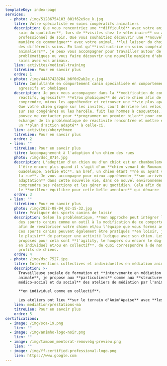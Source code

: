 ```yaml
---
templateKey: index-page
services:
  - photo: /img/51286754103_801f62e9ce_k.jpg
    titre: Votre spécialiste en soins coopératifs animaliers
    description: Que vous rencontriez une **difficulté** avec votre animal dans **un
      soin du quotidien**, lors de **visites chez le vétérinaire** ou autre
      professionnel de soin. Que vous souhaitiez découvrir une **nouvelle
      manière de communiquer** avec votre animal, **lui laisser du choix** lors
      des différents soins. En tant qu'**instructrice en soins coopératifs
      animaliers**, je peux vous accompagner pour travailler autour de vos
      problématiques ou vous faire découvrir une nouvelle manière d'aborder les
      soins avec vos animaux.
    lien: activites/medical-training
    titreLien: Pour en savoir plus
    ordre: 1
  - photo: /img/44487428284_b6f0d2ab2e_c.jpg
    titre: Consultante en comportement canin spécialisée en comportements réactifs,
      agressifs et phobiques
    description: Je peux vous accompagner dans la **modification de comportements
      réactifs, agressifs** **et/ou phobiques** de votre chien afin de mieux les
      comprendre, mieux les appréhender et retrouver une **vie plus apaisée**.
      Que votre chien grogne sur les invités, court derrière les vélos, aboie
      sur ses congénères ou les harcèle, fuit les hommes à casquettes... Vous
      pouvez me contacter pour **programmer un premier bilan** pour commencer à
      échanger de la problématique de réactivité rencontrée et mettre en place
      un **plan d'action adapté** à celle-ci.
    lien: activites/oberythmee
    titreLien: Pour en savoir plus
    ordre: 2
  - lien: ""
    titreLien: Pour en savoir plus
    titre: Accompagnement à l'adoption d'un chien des rues
    photo: /img/dsc_8714.jpg
    description: L'adoption d'un chien ou d'un chiot est un chamboulement, cela peut
      l'être encore plus quand il s'agit d'un **chien venant de Roumanie,
      Guadeloupe, Serbie etc**. En bref, un chien étant **né ou ayant vécu dans
      la rue**. Je vous accompagne pour mieux appréhender **son arrivée et son
      adaptation** dans cette nouvelle vie, dans ce nouvel environnement, mieux
      comprendre ses réactions et les gérer au quotidien. Cela afin de trouver
      le **meilleur équilibre pour cette belle aventure** qui démarre !
    ordre: 3
  - lien: ""
    titreLien: Pour en savoir plus
    photo: /img/2022-08-04_02-15-32.jpg
    titre: Pratiquer des sports canins de loisir
    description: Selon la problématique, **mon approche peut intégrer l'utilisation
      des sports canins comme un outil à la modification de ce comportement**,
      afin de revaloriser votre chien et/ou l'équipe que vous formez avec lui.
      Ces sports canins peuvent également être pratiqués **en loisir, juste pour
      le plaisir** de partager une activité ludique avec son chien. Les sports
      proposés pour cela sont **l'agility, le hoopers ou encore le dog-dancing,
      en individuel et/ou en collectif**, de quoi correspondre à de nombreux
      profils de chiens.
    ordre: 4
  - photo: /img/dsc_7527.jpg
    titre: Interventions collectives et individuelles en médiation animale
    description: >-
      Travailleuse sociale de formation et **intervenante en médiation
      animale**, je propose aux **particuliers** comme aux **structures du
      médico-social et du social** des ateliers de médiation par l'animal 

      **en individuel comme en collectif**. 

      Les ateliers ont lieu **sur le terrain d'Anim'Apaise** avec **les chiens et/ou les poneys** en fonction du public et des objectifs ciblés.
    lien: mediation/prestations-ma
    titreLien: Pour en savoir plus
    ordre: 5
certifications:
  - image: /img/sca-19.png
    lien: ""
  - image: /img/animho-logo-noir.png
    lien: ""
  - image: /img/tampon_mentorat-removebg-preview.png
    lien: ""
  - image: /img/ff-certified-professional-logo.png
    lien: https://www.google.com
---
```

